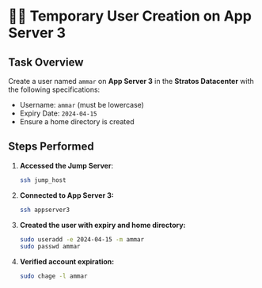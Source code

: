 # 🧑‍💻 Temporary User Creation on App Server 3

## Task Overview
Create a user named `ammar` on **App Server 3** in the **Stratos Datacenter** with the following specifications:

- Username: `ammar` (must be lowercase)
- Expiry Date: `2024-04-15`
- Ensure a home directory is created

## Steps Performed

1. **Accessed the Jump Server**:
   ```bash
   ssh jump_host

2. **Connected to App Server 3:**
    ```bash
    ssh appserver3

3. **Created the user with expiry and home directory:**
   ```bash
   sudo useradd -e 2024-04-15 -m ammar
   sudo passwd ammar

4. **Verified account expiration:**
    ```bash
   sudo chage -l ammar

 

